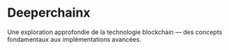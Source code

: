 # Deeperchainx
Une exploration approfondie de la technologie blockchain — des concepts fondamentaux aux implémentations avancées.
